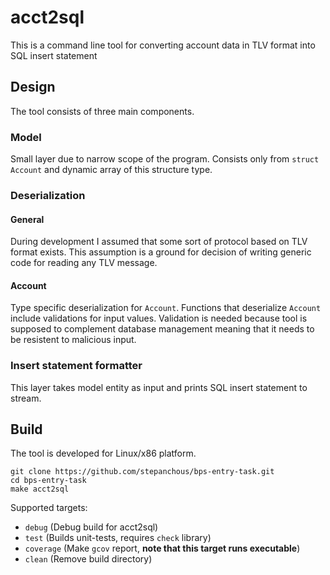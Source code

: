 # acct2sql

This is a command line tool for converting account data in TLV format into SQL insert statement 

## Design
The tool consists of three main components.  
### Model
Small layer due to narrow scope of the program. Consists only from `struct Account` and dynamic array of this structure type.  
### Deserialization
#### General
During development I assumed that some sort of protocol based on TLV format exists. This assumption is a ground for decision of writing generic code for reading any TLV message.
#### Account
Type specific deserialization for `Account`. Functions that deserialize `Account` include validations for input values. Validation is needed because tool is supposed to complement database management meaning that it needs to be resistent to malicious input.
### Insert statement formatter
This layer takes model entity as input and prints SQL insert statement to stream.
## Build
The tool is developed for Linux/x86 platform.  
```
git clone https://github.com/stepanchous/bps-entry-task.git
cd bps-entry-task
make acct2sql
```
Supported targets:
- `debug` (Debug build for acct2sql)
- `test` (Builds unit-tests, requires `check` library)
- `coverage` (Make `gcov` report, __note that this target runs executable__)
- `clean` (Remove build directory)